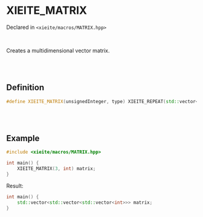 # XIEITE_MATRIX
Declared in `<xieite/macros/MATRIX.hpp>`

<br/>

Creates a multidimensional vector matrix.

<br/><br/>

## Definition
```cpp
#define XIEITE_MATRIX(unsignedInteger, type) XIEITE_REPEAT(std::vector<, unsignedInteger) type XIEITE_REPEAT(>, unsignedInteger)
```

<br/><br/>

## Example
```cpp
#include <xieite/macros/MATRIX.hpp>

int main() {
	XIEITE_MATRIX(3, int) matrix;
}
```
Result:
```cpp
int main() {
	std::vector<std::vector<std::vector<int>>> matrix;
}
```

